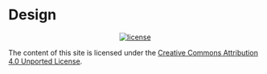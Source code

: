 # Design

<p align="center">
    <a href="https://github.com/dvcs/design/blob/master/LICENSE.md"><img src="https://img.shields.io/github/license/dvcs/design.svg" alt="license"></a>
</p>

The content of this site is licensed under the [Creative Commons Attribution 4.0 Unported License](https://creativecommons.org/licenses/by/4.0/).
